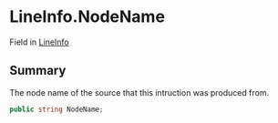 # LineInfo.NodeName

Field in [LineInfo](api/csharp/yarn.compiler.debuginfo.lineinfo.md)

## Summary


The node name of the source that this intruction was produced
from.


```csharp
public string NodeName;
```


